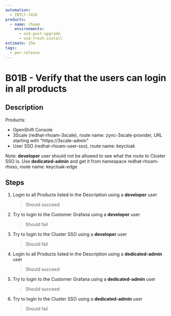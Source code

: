 ```yaml
---
automation:
  - INTLY-7416
products:
  - name: rhoam
    environments:
      - osd-post-upgrade
      - osd-fresh-install
estimate: 15m
tags:
  - per-release
---
```


# B01B - Verify that the users can login in all products

## Description

Products:

- OpenShift Console
- 3Scale (redhat-rhoam-3scale), route name: zync-3scale-provider, URL starting with "https://3scale-admin"
- User SSO (redhat-rhoam-user-sso), route name: keycloak

Note: **developer** user should not be allowed to see what the route to Cluster SSO is. Use **dedicated-admin** and get it from namespace redhat-rhoam-rhsso, route name: keycloak-edge

## Steps

1. Login to all Products listed in the Description using a **developer** user
   > Should succeed
2. Try to login to the Customer Grafana using a **developer** user
   > Should fail
3. Try to login to the Cluster SSO using a **developer** user
   > Should fail
4. Login to all Products listed in the Description using a **dedicated-admin** user
   > Should succeed
5. Try to login to the Customer Grafana using a **dedicated-admin** user
   > Should succeed
6. Try to login to the Cluster SSO using a **dedicated-admin** user
   > Should fail
